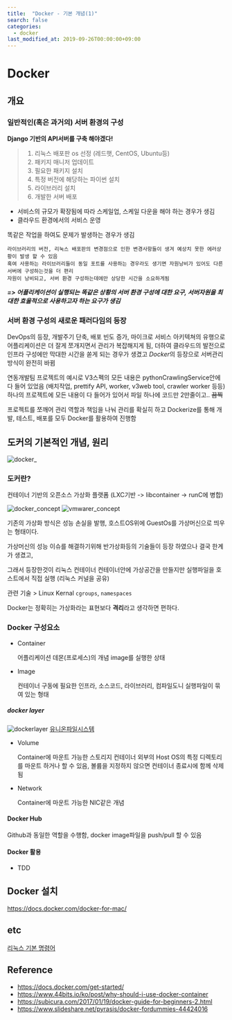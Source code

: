 ```yaml
---
title:  "Docker - 기본 개념(1)"
search: false
categories: 
  - docker
last_modified_at: 2019-09-26T00:00:00+09:00
---
```



# Docker

## 개요
### 일반적인(혹은 과거의) 서버 환경의 구성

**Django 기반의 API서버를 구축 해야겠다!**

> 1. 리눅스 배포판 os 선정 (레드햇, CentOS, Ubuntu등) 
> 2. 패키지 매니저 업데이트
> 3. 필요한 패키지 설치
> 4. 특정 버전에 해당하는 파이썬 설치 
> 5. 라이브러리 설치
> 6. 개발한 서버 배포

- 서비스의 규모가 확장됨에 따라 스케일업, 스케일 다운을 해야 하는 경우가 생김
- 클라우드 환경에서의 서비스 운영

똑같은 작업을 하여도 문제가 발생하는 경우가 생김
```
라이브러리의 버전, 리눅스 배포판의 변경점으로 인한 변경사항들이 생겨 예상치 못한 에러상황이 발생 할 수 있음
혹여 사용하는 라이브러리들이 동일 포트를 사용하는 경우라도 생기면 자원낭비가 있어도 다른서버에 구성하는것을 더 편리
자원이 낭비되고, 서버 환경 구성하는데에만 상당한 시간을 소요하게됨
```
**_=> 어플리케이션이 실행되는 똑같은 상황의 서버 환경 구성에 대한 요구, 서버자원을 최대한 효울적으로 사용하고자 하는 요구가 생김_**


### 서버 환경 구성의 새로운 패러다임의 등장
DevOps의 등장, 개발주기 단축, 배포 빈도 증가, 마이크로 서비스 아키텍쳐의 유행으로 어플리케이션은 더 잘게 쪼개지면서 관리가 복잡해지게 됨, 더하여 클라우드의 발전으로 인프라 구성에만 막대한 시간을 쏟게 되는 경우가 생겼고 *Docker*의 등장으로 서버관리 방식이 완전히 바뀜

연동개발팀 프로젝트의 예시로 V3스펙의 모든 내용은 pythonCrawlingService안에 다 들어 있었음 (배치작업, prettify API, worker, v3web tool, crawler worker 등등)
하나의 프로젝트에 모든 내용이 다 들어가 있어서 파일 하나에 코드만 2만줄이고.. ~~끔찍~~

프로젝트를 쪼깨어 관리 역할과 책임을 나눠 관리를 확실히 하고 Dockerize를 통해 개발, 테스트, 배포를 모두 Docker를 활용하여 진행함



## 도커의 기본적인 개념, 원리
![docker_](https://subicura.com/assets/article_images/2017-01-19-docker-guide-for-beginners-1/docker-logo.png)
### 도커란?

컨테이너 기반의 오픈소스 가상화 플랫폼
(LXC기반 -> libcontainer -> runC에 병합)

![docker_concept](https://docs.docker.com/images/Container%402x.png)
![vmwarer_concept](https://docs.docker.com/images/VM%402x.png)

기존의 가상화 방식은 성능 손실을 발행, 호스트OS위에 GuestOs를 가상머신으로 띄우는 형태이다.

가상머신의 성능 이슈를 해결하기위해 반가상화등의 기술들이 등장 하였으나 결국 한계가 생겼고,

그래서 등장한것이 리눅스 컨테이너 컨테이너안에 가상공간을 만들지만 실행파일을 호스트에서 직접 실행 (리눅스 커널을 공유)

관련 기술 > Linux Kernal `cgroups`, `namespaces`

Docker는 정확히는 가상화라는 표현보다 **격리**라고 생각하면 편하다.


### Docker 구성요소
- Container

  어플리케이션 데몬(프로세스)의 개념
  image를 실행한 상태
- Image

  컨테이너 구동에 필요한 인프라, 소스코드, 라이브러리, 컴파일도니 실행파일이 묶여 있는 형태

##### docker layer 

![dockerlayer](https://subicura.com/assets/article_images/2017-01-19-docker-guide-for-beginners-1/image-layer.png)
[유니온파일시스템](https://en.wikipedia.org/wiki/UnionFS)


- Volume

  Container에 마운트 가능한 스토리지 컨테이너 외부의 Host OS의 특정 디렉토리를 마운트 하거나 할 수 있음, 볼륨을 지정하지 않으면 컨테이너 종료시에 함께 삭제됨
- Network

  Container에 마운트 가능한 NIC같은 개념 


#### Docker Hub
Github과 동일한 역할을 수행함, docker image파일을 push/pull 할 수 있음

#### Docker 활용
- TDD

## Docker 설치 

https://docs.docker.com/docker-for-mac/



## etc 
[리눅스 기본 명령어](https://itholic.github.io/linux-basic-command/)

## Reference
- https://docs.docker.com/get-started/
- https://www.44bits.io/ko/post/why-should-i-use-docker-container
- https://subicura.com/2017/01/19/docker-guide-for-beginners-2.html
- https://www.slideshare.net/pyrasis/docker-fordummies-44424016